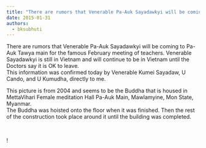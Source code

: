 ```yaml
---
title: "There are rumors that Venerable Pa-Auk Sayadawkyi will be coming to Pa-Auk Tawya main for the famous..."
date: 2015-01-31
authors: 
  - bksubhuti
---
```


There are rumors that Venerable Pa-Auk Sayadawkyi will be coming to Pa-Auk Tawya main for the famous February meeting of teachers. Venerable Sayadawkyi is still in Vietnam and will continue to be in Vietnam until the Doctors say it is OK to leave.  
This information was confirmed today by Venerable Kumei Sayadaw, U Cando, and U Kumudha, directly to me.  
  
This picture is from 2004 and seems to be the Buddha that is housed in MettaVihari Female meditation Hall Pa-Auk Main, Mawlamyine, Mon State, Myanmar.  
The Buddha was hoisted onto the floor when it was finished. Then the rest of the construction took place around it until the building was completed.  
  
﻿

!

